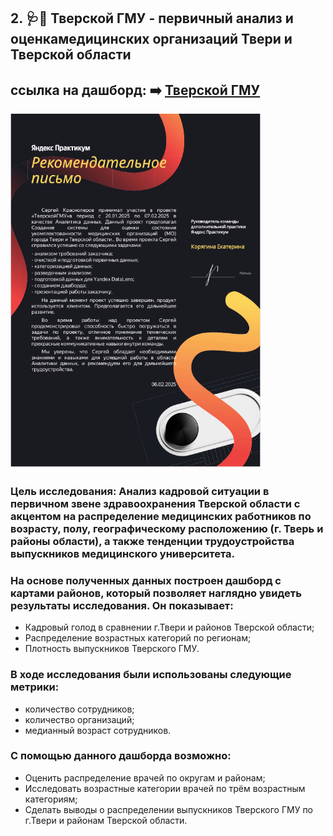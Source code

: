 ## 2. :stethoscope::pill: Тверской ГМУ - первичный анализ и оценкамедицинских организаций Твери и Тверской области
## ссылка на дашборд: :arrow_right:  <a href="https://datalens.yandex/70rkmvq60cu6t">Тверской ГМУ</a>
<div style="display: inline-block; overflow: hidden;">
  <img src="image/Krasnoperov_masterskay.png" alt="Яндекс мастерская" style="transition: transform 0.1s ease; width: 400px;">
</div>

### Цель исследования: Анализ кадровой ситуации в первичном звене здравоохранения Тверской области с акцентом на распределение медицинских работников по возрасту, полу, географическому расположению (г. Тверь и районы области), а также тенденции трудоустройства выпускников медицинского университета.
### На основе полученных данных построен дашборд с картами районов, который позволяет наглядно увидеть результаты исследования. Он показывает:
- Кадровый голод в сравнении г.Твери и районов Тверской области;
- Распределение возрастных категорий по регионам;
- Плотность выпускников Тверского ГМУ.
### В ходе исследования были использованы следующие метрики:
- количество сотрудников;
- количество организаций;
- медианный возраст сотрудников.
### С помощью данного дашборда возможно:
- Оценить распределение врачей по округам и районам;
- Исследовать возрастные категории врачей по трём возрастным категориям;
- Сделать выводы о распределении выпускников Тверского ГМУ по г.Твери и районам Тверской области.




